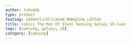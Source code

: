 ```yaml
---
author: tokodab
type: product
featimg: 1OXdnVlulHlJi8xmW_WWHqIvUm_LEF5oX
title: Comics The Man Of Steel Samsung Galaxy S9 Case
tags: [samsung, galaxy, s9]
category: [samsung]
---
```

